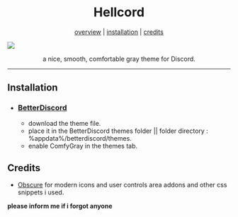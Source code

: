 <h1 align="center">Hellcord</h1>
<p align="center">
  <a href="#dracula">overview</a> |
  <a href="#installation">installation</a> |
  <a href="#credits">credits</a>
</p>

![](https://i.imgur.com/ohvHd2s.png)

<p align="center">a nice, smooth, comfortable gray theme for Discord.</p>

---

## Installation

- ### [BetterDiscord](https://github.com/BetterDiscord/BetterDiscord)

  - download the theme file.
  - place it in the BetterDiscord themes folder || folder directory : %appdata%/betterdiscord/themes.
  - enable ComfyGray in the themes tab.

## Credits

- [Obscure](https://github.com/Obscure-Git) for modern icons and user controls area addons and other css snippets i used.

**please inform me if i forgot anyone**
